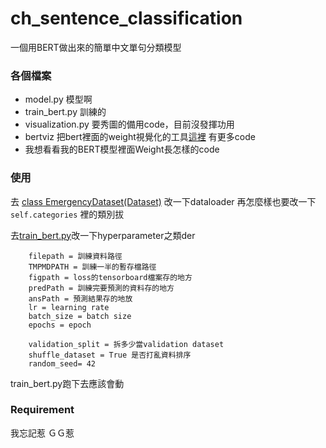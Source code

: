# ch_sentence_classification

一個用BERT做出來的簡單中文單句分類模型

### 各個檔案
+ model.py 模型啊
+ train_bert.py 訓練的
+ visualization.py 要秀圖的備用code，目前沒發揮功用
+ bertviz 把bert裡面的weight視覺化的工具[這裡](!https://github.com/jessevig/bertviz) 有更多code
+ 我想看看我的BERT模型裡面Weight長怎樣的code

### 使用
去 [class EmergencyDataset(Dataset)](!https://github.com/pipi9baby/ch_sentence_classification/blob/30c9d0f6a413f488ae662f726ac0e019c0333fba/train_bert.py#L43) 改一下dataloader
再怎麼樣也要改一下`self.categories` 裡的類別拔

去[train_bert.py](!https://github.com/pipi9baby/ch_sentence_classification/blob/30c9d0f6a413f488ae662f726ac0e019c0333fba/train_bert.py#L101)改一下hyperparameter之類der
```
    filepath = 訓練資料路徑
    TMPMDPATH = 訓練一半的暫存檔路徑
    figpath = loss的tensorboard檔案存的地方
    predPath = 訓練完要預測的資料存的地方
    ansPath = 預測結果存的地放
    lr = learning rate
    batch_size = batch size
    epochs = epoch
    
    validation_split = 拆多少當validation dataset
    shuffle_dataset = True 是否打亂資料排序
    random_seed= 42
```

train_bert.py跑下去應該會動

### Requirement

我忘記惹 ＧＧ惹
